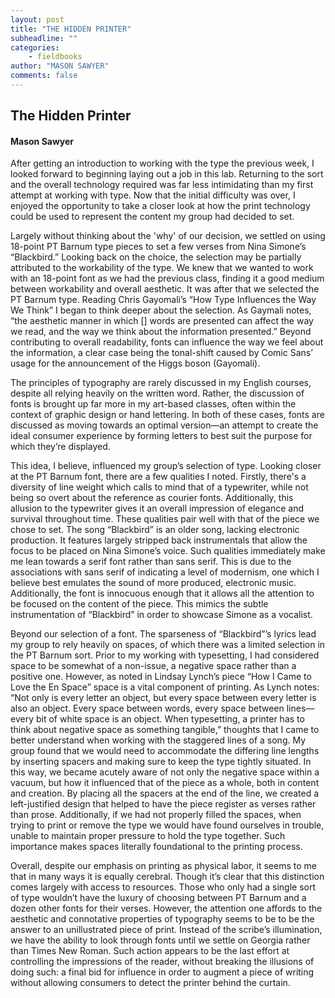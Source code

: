 ```yaml
---
layout: post
title: "THE HIDDEN PRINTER"
subheadline: ""
categories:
    - fieldbooks
author: "MASON SAWYER"
comments: false
---
```

## The Hidden Printer 
#### Mason Sawyer
After getting an introduction to working with the type the previous week, I looked forward to beginning laying out a job in this lab. Returning to the sort and the overall technology required was far less intimidating than my first attempt at working with type. Now that the initial difficulty was over, I enjoyed the opportunity to take a closer look at how the print technology could be used to represent the content my group had decided to set. 

Largely without thinking about the 'why' of our decision, we settled on using 18-point PT Barnum type pieces to set a few verses from Nina Simone’s “Blackbird.” Looking back on the choice, the selection may be partially attributed to the workability of the type. We knew that we wanted to work with an 18-point font as we had the previous class, finding it a good medium between workability and overall aesthetic. It was after that we selected the PT Barnum type. Reading Chris Gayomali’s “How Type Influences the Way We Think” I began to think deeper about the selection. As Gaymali notes, “the aesthetic manner in which [] words are presented can affect the way we read, and the way we think about the information presented.” Beyond contributing to overall readability, fonts can influence the way we feel about the information, a clear case being the tonal-shift caused by Comic Sans’ usage for the announcement of the Higgs boson (Gayomali).
 
The principles of typography are rarely discussed in my English courses, despite all relying heavily on the written word. Rather, the discussion of fonts is brought up far more in my art-based classes, often within the context of graphic design or hand lettering. In both of these cases, fonts are discussed as moving towards an optimal version—an attempt to create the ideal consumer experience by forming letters to best suit the purpose for which they’re displayed.  

This idea, I believe, influenced my group’s selection of type. Looking closer at the PT Barnum font, there are a few qualities I noted. Firstly, there's a diversity of line weight which calls to mind that of a typewriter, while not being so overt about the reference as courier fonts. Additionally, this allusion to the typewriter gives it an overall impression of elegance and survival throughout time. These qualities pair well with that of the piece we chose to set. The song “Blackbird” is an older song, lacking electronic production. It features largely stripped back instrumentals that allow the focus to be placed on Nina Simone’s voice. Such qualities immediately make me lean towards a serif font rather than sans serif. This is due to the associations with sans serif of indicating a level of modernism, one which I believe best emulates the sound of more produced, electronic music. Additionally, the font is innocuous enough that it allows all the attention to be focused on the content of the piece. This mimics the subtle instrumentation of “Blackbird” in order to showcase Simone as a vocalist.

Beyond our selection of a font. The sparseness of “Blackbird”’s lyrics lead my group to rely heavily on spaces, of which there was a limited selection in the PT Barnum sort. Prior to my working with typesetting, I had considered space to be somewhat of a non-issue, a negative space rather than a positive one. However, as noted in Lindsay Lynch’s piece “How I Came to Love the En Space” space is a vital component of printing. As Lynch notes: “Not only is every letter an object, but every space between every letter is also an object. Every space between words, every space between lines—every bit of white space is an object. When typesetting, a printer has to think about negative space as something tangible,” thoughts that I came to better understand when working with the staggered lines of a song. My group found that we would need to accommodate the differing line lengths by inserting spacers and making sure to keep the type tightly situated. In this way, we became acutely aware of not only the negative space within a vacuum, but how it influenced that of the piece as a whole, both in content and creation. By placing all the spacers at the end of the line, we created a left-justified design that helped to have the piece register as verses rather than prose. Additionally, if we had not properly filled the spaces, when trying to print or remove the type we would have found ourselves in trouble, unable to maintain proper pressure to hold the type together. Such importance makes spaces literally foundational to the printing process. 

Overall, despite our emphasis on printing as physical labor, it seems to me that in many ways it is equally cerebral. Though it’s clear that this distinction comes largely with access to resources. Those who only had a single sort of type wouldn’t have the luxury of choosing between PT Barnum and a dozen other fonts for their verses. However, the attention one affords to the aesthetic and connotative properties of typography seems to be to be the answer to an unillustrated piece of print. Instead of the scribe’s illumination, we have the ability to look through fonts until we settle on Georgia rather than Times New Roman. Such action appears to be the last effort at controlling the impressions of the reader, without breaking the illusions of doing such: a final bid for influence in order to augment a piece of writing without allowing consumers to detect the printer behind the curtain. 